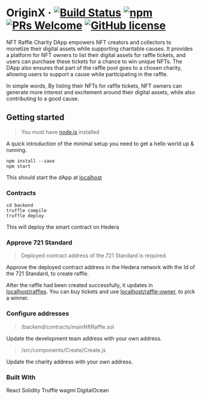 # OriginX &middot; [![Build Status](https://img.shields.io/travis/npm/npm/latest.svg?style=flat-square)](https://travis-ci.org/npm/npm) [![npm](https://img.shields.io/npm/v/npm.svg?style=flat-square)](https://www.npmjs.com/package/npm) [![PRs Welcome](https://img.shields.io/badge/PRs-welcome-brightgreen.svg?style=flat-square)](http://makeapullrequest.com) [![GitHub license](https://img.shields.io/badge/license-MIT-blue.svg?style=flat-square)](https://github.com/your/your-project/blob/master/LICENSE)

NFT Raffle Charity DApp empowers NFT creators and collectors to monetize their digital assets while supporting charitable causes. It provides a platform for NFT owners to list their digital assets for raffle tickets, and users can purchase these tickets for a chance to win unique NFTs. The DApp also ensures that part of the raffle pool goes to a chosen charity, allowing users to support a cause while participating in the raffle.

In simple words,  By listing their NFTs for raffle tickets, NFT owners can generate more interest and excitement around their digital assets, while also contributing to a good cause.

## Getting started
> You must have [node.js](https://nodejs.org/en/download) installed

A quick introduction of the minimal setup you need to get a hello world up &
running.

```shell
npm install --save
npm start
```

This should start the dApp at [localhost](https://localhost:3000)

### Contracts
```shell
cd backend
truffle compile
truffle deploy
```
This will deploy the smart contract on Hedera

### Approve 721 Standard
> Deployed contract address of the 721 Standard is required.

Approve the deployed contract address in the Hedera network with the Id of the 
721 Standard, to create raffle.

After the raffle had been created successfully, it updates in [localhost/raffles](https://localhost:3000/raffles). You can buy tickets and use [localhost/raffle-owner](https://localhost:3000/raffle-owner), to pick a winner.

### Configure addresses
>/backend/contracts/mainNftRaffle.sol

Update the development team address with your own address.

>/src/components/Create/Create.js

Update the charity address with your own address.

### Built With
React
Solidity
Truffle
wagmi
DigitalOcean